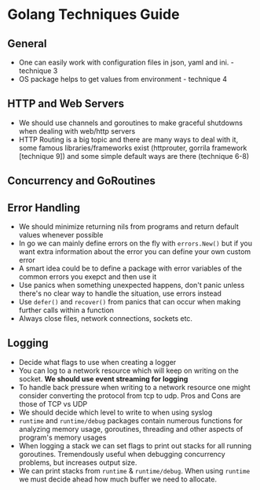  # Golang Techniques Guide

 ## General
 * One can easily work with configuration files in json, yaml and ini.  - technique 3
 * OS package helps to get values from environment - technique 4
 
 ## HTTP and Web Servers
 * We should use channels and goroutines to make graceful shutdowns when dealing with web/http servers
 * HTTP Routing is a big topic and there are many ways to deal with it, some famous libraries/frameworks exist (httprouter, gorrila framework [technique 9]) and some simple default ways are there (technique 6-8)

 ## Concurrency and GoRoutines

 ## Error Handling
 * We should minimize returning nils from programs and return default values whenever possible
 * In go we can mainly define errors on the fly with `errors.New()` but if you want extra information about the error you can define your own custom error
 * A smart idea could be to define a package with error variables of the common errors you exepct and then use it
 * Use panics when something unexpected happens, don't panic unless there's no clear way to handle the situation, use errors instead
 * Use `defer()` and `recover()` from panics that can occur when making further calls within a function
 * Always close files, network connections, sockets etc.

 ## Logging
 * Decide what flags to use when creating a logger
 * You can log to a network resource which will keep on writing on the socket. **We should use event streaming for logging**
 * To handle back pressure when writing to a network resource one might consider converting the protocol from tcp to udp. Pros and Cons are those of TCP vs UDP
 * We should decide which level to write to when using syslog
 * `runtime` and `runtime/debug` packages contain numerous functions for analyzing memory usage, goroutines, threading and other aspects of program's memory usages
 * When logging a stack we can set flags to print out stacks for all running goroutines. Tremendously useful when debugging concurrency problems, but increases output size.
 * We can print stacks from `runtime` & `runtime/debug`. When using `runtime` we must decide ahead how much buffer we need to allocate.
